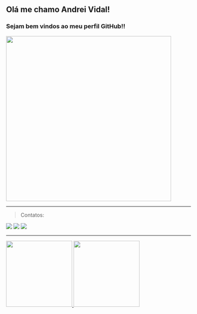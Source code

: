 ## Olá me chamo Andrei Vidal!

### Sejam bem vindos ao meu perfil GitHub!!



<img src="https://user-images.githubusercontent.com/102919387/169178556-43233169-2804-4036-9074-a096140a0215.png" heigth="350" width="450">
<hr>

> Contatos:

<div>
<a href="https://www.instagram.com/andreiividal/" target="_blank"><img src="https://img.shields.io/badge/-Instagram-%23E4405F?style=for-the-badge&logo=instagram&logoColor=white" target="_blank"></a>
<a href = "mailto:andrei.godoi92@gmail.com"><img src="https://img.shields.io/badge/Gmail-D14836?style=for-the-badge&logo=gmail&logoColor=white" target="_blank"></a>
<a href="https://www.linkedin.com/in/andrei-vidal-895755182" target="_blank"><img src="https://img.shields.io/badge/-LinkedIn-%230077B5?style=for-the-badge&logo=linkedin&logoColor=white" target="_blank"></a>   
</div>
<hr>
<div>
<a href="https://github.com/AndreiVidal">
<img height="180em" src="https://github-readme-stats.vercel.app/api?username=AndreiVidal&show_icons=true&theme=darcula&include_all_commits=true&count_private=true"/>
<img height="180em" src="https://github-readme-stats.vercel.app/api/top-langs/?username=AndreiVidal&layout=compact&langs_count=7&theme=darcula"/>
</div>
